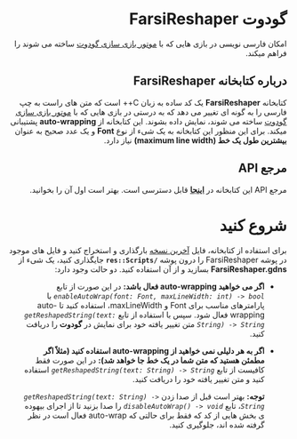<div dir="rtl">

# گودوت FarsiReshaper
امکان فارسی نویسی در بازی هایی که با [موتور بازی سازی گودوت](https://godotengine.org/) ساخته می شوند را فراهم میکند.


## درباره کتابخانه FarsiReshaper 
کتابخانه **FarsiReshaper** یک کد ساده به زبان C++ است که متن های راست به چپ فارسی را به گونه ای تغییر می دهد که به درستی در بازی هایی که با [موتور بازی سازی گودوت](https://godotengine.org/) ساخته می شوند، نمایش داده بشوند. این کتابخانه از **auto-wrapping** پشتیبانی میکند. برای این منظور این کتابخانه به یک شیء از نوع **Font** و یک عدد صحیح به عنوان **بیشترین طول یک خط (maximum line width)** نیاز دارد.

## مرجع API
مرجع API این کتابخانه در **[اینجا](https://github.com/alirezah95/GodotFarsiReshaper/blob/main/docs/reference.md)** قابل دسترسی است. بهتر است اول آن را بخوانید.

# شروع کنید
برای استفاده از کتابخانه، فایل [آخرین نسخه](https://github.com/alirezah95/GodotFarsiReshaper/releases) بارگذاری و استخراج کنید و فایل های موجود در پوشه FarsiReshaper را درون پوشه **`/res::Scripts`** جایگذاری کنید، یک شیء از **FarsiReshaper.gdns** بسازید و از آن استفاده کنید. دو حالت وجود دارد:
* **اگر می خواهید auto-wrapping فعال باشد:** در این صورت از تابع *`enableAutoWrap(font: Font, maxLineWidth: int) -> bool`* با پارامترهای مناسب برای Font و maxLineWidth، استفاده کنید تا auto-wrapping فعال شود. سپس با استفاده از تابع *`getReshapedString(text: String) -> String`* متن تغییر یافته خود برای نمایش در **گودوت** را دریافت کنید.
* **اگر به هر دلیلی نمی خواهید از auto-wrapping استفاده کنید (مثلاً اگر مطمئن هستید که متن شما در یک خط جا خواهد شد):** در این صورت فقط کافیست از تابع *`getReshapedString(text: String) -> String`* استفاده کنید و متن تغییر یافته خود را دریافت کنید.

    **توجه:** بهتر است قبل از صدا زدن *`getReshapedString(text: String) -> String`*، تابع *`disableAutoWrap() -> void`* را صدا بزنید تا از اجرای بیهوده ی بخش هایی از کد که فقط برای حالتی که auto-wrap فعال است در نظر گرفته شده اند، جلوگیری کنید.

</div>